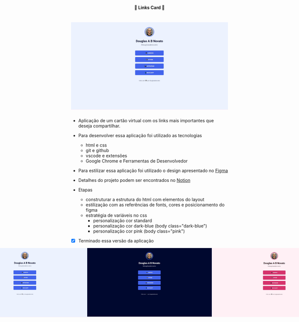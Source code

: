 <h4 align="center"> 
	🚧 Links Card 🚀
</h4> 

<h1 align="center">
    <img alt="versão 1.0 do projeto" title="#links-card" src="./.github/standard-tela.jpg">
</h1>

- Aplicação de um cartão virtual com os links mais importantes que deseja compartilhar.

- Para desenvolver essa aplicação foi utilizado as tecnologias
    - html e css
    - git e github
    - vscode e extensões
    - Google Chrome e Ferramentas de Desenvolvedor

- Para estilizar essa aplicação foi utilizado o design apresentado no  [Figma](https://www.figma.com/file/DGne5amBdaAnqxxSJPJQ8H/Rocket-Links---Maratona-Explorer-2.0-(Community)?node-id=0%3A1)

- Detalhes do projeto podem ser encontrados no [Notion](https://efficient-sloth-d85.notion.site/Maratona-Explorer-2-0-7ed52d87338e472e9fc7c25180ca933f)

- Etapas
    - construturar a estrutura do html com elementos do layout
    - estilização com as referências de fonts, cores e posicionamento do figma
    - estratégia de variáveis no css
        - personalização cor standard
        - personalização cor dark-blue (body class="dark-blue") 
        - personalização cor pink (body class="pink")

- [x] Terminado essa versão da aplicação

<p align="center" style="display: flex; align-items: flex-start; justify-content: center;">
  <img alt="versão 1.0 do projeto" title="#links-card" src="./.github/standard-tela.jpg" width="400px">
  <img alt="versão 1.0 do projeto" title="#links-card" src="./.github/dark-blue-tela.jpg" width="400px">
  <img alt="versão 1.0 do projeto" title="#links-card" src="./.github/pink-tela.jpg" width="400px">
</p> 